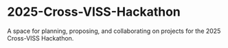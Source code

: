# 2025-Cross-VISS-Hackathon
A space for planning, proposing, and collaborating on projects for the 2025 Cross-VISS Hackathon.
